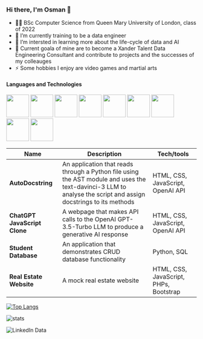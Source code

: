### Hi there, I'm Osman 👋

- 👨‍🎓 BSc Computer Science from Queen Mary University of London, class of 2022
- 🔭 I’m currently training to be a data engineer
- 🌱 I’m intersted in learning more about the life-cycle of data and AI
- 🥅 Current goala of mine are to become a Xander Talent Data Engineering Consultant and contribute to projects and the successes of my colleauges
- ⚡ Some hobbies I enjoy are video games and martial arts

#### Languages and Technologies
<p>
<img style=width:60px src="https://cdn.jsdelivr.net/gh/devicons/devicon/icons/python/python-original.svg" />
<img style=width:60px src="https://cdn.jsdelivr.net/gh/devicons/devicon/icons/java/java-original.svg" />
<img style=width:60px src="https://cdn.jsdelivr.net/gh/devicons/devicon/icons/html5/html5-original.svg" />
<img style=width:60px src="https://cdn.jsdelivr.net/gh/devicons/devicon/icons/css3/css3-original.svg" />
<img style=width:60px src="https://cdn.jsdelivr.net/gh/devicons/devicon/icons/javascript/javascript-original.svg" />
<img style=width:60px src="https://cdn.jsdelivr.net/gh/devicons/devicon/icons/php/php-plain.svg" />
<img style=width:60px src="https://cdn.jsdelivr.net/gh/devicons/devicon/icons/csharp/csharp-plain.svg" />
<img style=width:60px src="https://cdn.jsdelivr.net/gh/devicons/devicon/icons/unix/unix-original.svg" />
<img style=width:60px src="https://cdn.jsdelivr.net/gh/devicons/devicon/icons/unity/unity-original.svg" />
</p>

| Name                         | Description                     | Tech/tools                                                        |
| -----------------------------| ------------------------        | ----------------------
| **AutoDocstring**      | An application that reads through a Python file using the AST module and uses the text-davinci-3 LLM to analyse the script and assign docstrings to its methods    | HTML, CSS, JavaScript, OpenAI API
| **ChatGPT JavaScript Clone**      | A webpage that makes API calls to the OpenAI GPT-3.5-Turbo LLM to produce a generative AI response      | HTML, CSS, JavaScript, OpenAI API
| **Student Database**      | An application that demonstrates CRUD database functionality      | Python, SQL
| **Real Estate Website**       | A mock real estate website   | HTML, CSS, JavaScript, PHPs, Bootstrap

[![Top Langs](https://github-readme-stats.vercel.app/api/top-langs/?username=oar04&layout=compact)](https://github.com/anuraghazra/github-readme-stats)

![stats](https://github-readme-stats.vercel.app/api?username=oar04&show_icons=true&&count_private=true&include_all_commits=true)

<!-- <p><img align="center" src="https://github-readme-streak-stats.herokuapp.com/?user=court534&" alt="oar04" /></p>aaa -->


![LinkedIn Data](https://user-images.githubusercontent.com/98668593/233401754-902cf9c6-ef41-4168-b869-ec34fae7adfb.png)
